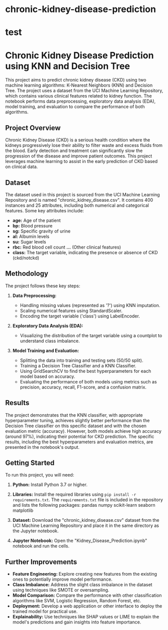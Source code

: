 # chronic-kidney-disease-prediction
# test
# Chronic Kidney Disease Prediction using KNN and Decision Tree

This project aims to predict chronic kidney disease (CKD) using two machine learning algorithms: K-Nearest Neighbors (KNN) and Decision Tree. The project uses a dataset from the UCI Machine Learning Repository, which contains various clinical features related to kidney function.  The notebook performs data preprocessing, exploratory data analysis (EDA), model training, and evaluation to compare the performance of both algorithms.

## Project Overview

Chronic Kidney Disease (CKD) is a serious health condition where the kidneys progressively lose their ability to filter waste and excess fluids from the blood. Early detection and treatment can significantly slow the progression of the disease and improve patient outcomes. This project leverages machine learning to assist in the early prediction of CKD based on clinical data.

## Dataset

The dataset used in this project is sourced from the UCI Machine Learning Repository and is named "chronic_kidney_disease.csv". It contains 400 instances and 25 attributes, including both numerical and categorical features. Some key attributes include:

* **age:** Age of the patient
* **bp:** Blood pressure
* **sg:** Specific gravity of urine
* **al:** Albumin levels
* **su:** Sugar levels
* **rbc:** Red blood cell count
  **...** (Other clinical features)
* **class:**  The target variable, indicating the presence or absence of CKD (ckd/notckd)


## Methodology

The project follows these key steps:

1. **Data Preprocessing:**
   - Handling missing values (represented as '?') using KNN imputation.
   - Scaling numerical features using StandardScaler.
   - Encoding the target variable ('class') using LabelEncoder.

2. **Exploratory Data Analysis (EDA):**
   - Visualizing the distribution of the target variable using a countplot to understand class imbalance.

3. **Model Training and Evaluation:**
   - Splitting the data into training and testing sets (50/50 split).
   - Training a Decision Tree Classifier and a KNN Classifier.
   - Using GridSearchCV to find the best hyperparameters for each model based on accuracy.
   - Evaluating the performance of both models using metrics such as precision, accuracy, recall, F1-score, and a confusion matrix.


## Results

The project demonstrates that the KNN classifier, with appropriate hyperparameter tuning, achieves slightly better performance than the Decision Tree classifier on this specific dataset and with the chosen evaluation metric (accuracy).  However, both models achieve high accuracy (around 97%), indicating their potential for CKD prediction. The specific results, including the best hyperparameters and evaluation metrics, are presented in the notebook's output.



## Getting Started

To run this project, you will need:

1. **Python:** Install Python 3.7 or higher.
2. **Libraries:** Install the required libraries using `pip install -r requirements.txt`.  The `requirements.txt` file is included in the repository and lists the following packages:
pandas
numpy
scikit-learn
seaborn
matplotlib
3. **Dataset:** Download the "chronic_kidney_disease.csv" dataset from the UCI Machine Learning Repository and place it in the same directory as the Jupyter notebook.

4. **Jupyter Notebook:** Open the "Kidney_Disease_Prediction.ipynb" notebook and run the cells.




## Further Improvements

* **Feature Engineering:** Explore creating new features from the existing ones to potentially improve model performance.
* **Class Imbalance:** Address the slight class imbalance in the dataset using techniques like SMOTE or oversampling.
* **Model Comparison:** Compare the performance with other classification algorithms like SVM, Logistic Regression, Random Forest, etc.
* **Deployment:** Develop a web application or other interface to deploy the trained model for practical use.
* **Explainability:** Use techniques like SHAP values or LIME to explain the model's predictions and gain insights into feature importance.


